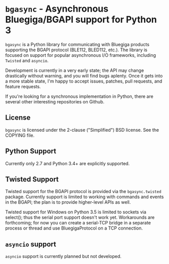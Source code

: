 # `bgasync` - Asynchronous Bluegiga/BGAPI support for Python 3

`bgasync` is a Python library for communicating with Bluegiga products
supporting the BGAPI protocol (BLE112, BLED112, etc.).  The library
is focused on support for popular asynchronous I/O frameworks, including
`Twisted` and `asyncio`.

Development is currently in a very early state; the API may change drastically
without warning, and you will find bugs aplenty.  Once it gets into a more stable
state, I'm happy to accept issues, patches, pull requests, and feature requests.

If you're looking for a synchronous implementation in Python, there are several
other interesting repositories on Github.

## License

`bgasync` is licensed under the 2-clause ("Simplified") BSD license.
See the COPYING file.

## Python Support

Currently only 2.7 and Python 3.4+ are explicitly supported.

## Twisted Support

Twisted support for the BGAPI protocol is provided via the `bgasync.twisted` package.
Currently support is limited to working with commands and events in the BGAPI; the plan
is to provide higher-level APIs as well.

Twisted support for Windows on Python 3.5 is limited to sockets via select(); thus
the serial port support doesn't work yet.  Workarounds are forthcoming; for now you
can create a serial-TCP bridge in a separate process or thread and use BluegigaProtocol
on a TCP connection.

## `asyncio` support

`asyncio` support is currently planned but not developed.